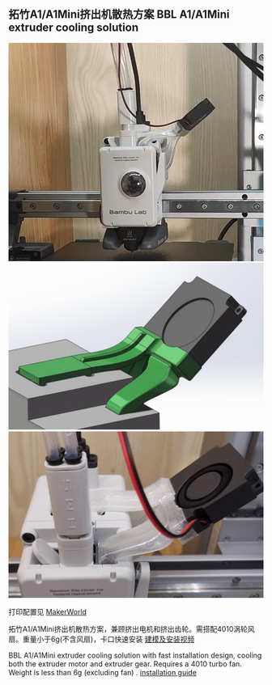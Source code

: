 ## 拓竹A1/A1Mini挤出机散热方案      BBL A1/A1Mini extruder cooling solution
![效果图](https://github.com/stikbuf/A1-extrusion-cooling/blob/main/2.png?raw=true)
![效果图2](https://github.com/stikbuf/A1-extrusion-cooling/blob/main/3D.png?raw=true)
![效果图3](https://github.com/stikbuf/A1-extrusion-cooling/blob/main/Real.jpg?raw=true)



打印配置见 [MakerWorld](https://makerworld.com/zh/models/508642)

拓竹A1/A1Mini挤出机散热方案，兼顾挤出电机和挤出齿轮。需搭配4010涡轮风扇。重量小于6g(不含风扇)，卡口快速安装
[建模及安装视频](https://www.bilibili.com/video/BV1SE3GeBE6N/)

BBL A1/A1Mini extruder cooling solution with fast installation design, cooling both the extruder motor and extruder gear. Requires a 4010 turbo fan. Weight is less than 6g (excluding fan) .
[installation guide](https://www.bilibili.com/video/BV1SE3GeBE6N/)
